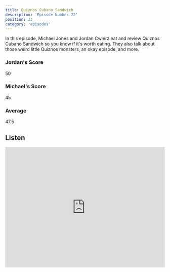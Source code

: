 ```yaml
---
title: Quiznos Cubano Sandwich
description: 'Episode Number 22'
position: 23
category: 'episodes'
---
```


In this episode, Michael Jones and Jordan Cwierz eat and review Quiznos Cubano Sandwich so you know if it's worth eating. They also talk about those weird little Quiznos monsters, an okay episode, and more.

### Jordan's Score

50

### Michael's Score

45

### Average

47.5

## Listen

<iframe src="https://open.spotify.com/embed-podcast/episode/5uCQ5hYsy3BytF3u0HVxtm" loading="lazy" style="border: 0; width: 100%; height: 380px;" allow="encrypted-media"></iframe>
